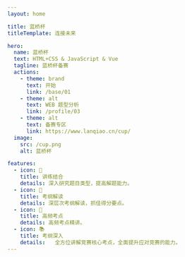 ```yaml
---
layout: home

title: 蓝桥杯
titleTemplate: 连接未来

hero:
  name: 蓝桥杯
  text: HTML+CSS & JavaScript & Vue
  tagline: 蓝桥杯备赛
  actions:
    - theme: brand
      text: 开始
      link: /base/01
    - theme: alt
      text: WEB 题型分析
      link: /profile/03
    - theme: alt
      text: 备赛专区
      link: https://www.lanqiao.cn/cup/
  image:
    src: /cup.png
    alt: 蓝桥杯

features:
  - icon: 🔭
    title: 讲练结合
    details: 深入研究题目类型，提高解题能力。
  - icon: 🌱
    title: 考纲解读
    details: 深层次考纲解读，抓佳得分要点。
  - icon: 🎯
    title: 高频考点
    details: 高频考点精讲。
  - icon: 📚
    title: 考纲深入
    details:   全方位讲解竞赛核心考点，全面提升应对竞赛的能力。
---
```

<style>
:root {
  --vp-home-hero-name-color: transparent;
  --vp-home-hero-name-background: -webkit-linear-gradient(120deg, #bd34fe 30%, #41d1ff);

  --vp-home-hero-image-background-image: linear-gradient(-45deg, #bd34fe 50%, #47caff 50%);
  --vp-home-hero-image-filter: blur(44px);
}

@media (min-width: 640px) {
  :root {
    --vp-home-hero-image-filter: blur(56px);
  }
}

@media (min-width: 960px) {
  :root {
    --vp-home-hero-image-filter: blur(68px);
  }
}
.VPImage.image-src{
  max-width: 256px;
  max-height: 256px;
 border-radius: 20%;
  transform:translate(-50%,-50%) skew(8deg);
  border: 10px solid #ca88f1;
  box-shadow:-12px 14px 5px  rgba(0, 0, 0, 0.5);
}
</style>
